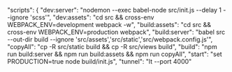 "scripts": {
    "dev:server": "nodemon --exec babel-node src/init.js --delay 1 --ignore 'scss'",
    "dev:assets": "cd src && cross-env WEBPACK_ENV=development webpack -w",
    "build:assets": "cd src && cross-env WEBPACK_ENV=production webpack",
    "build:server": "babel src --out-dir build --ignore 'src/assets','src/static','src/webpack.config.js'",
    "copyAll": "cp -R src/static build && cp -R src/views build",
    "build": "npm run build:server && npm run build:assets && npm run copyAll",
    "start": "set PRODUCTION=true node build/init.js",
    "tunnel": "lt --port 4000"